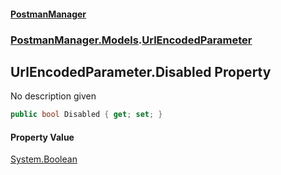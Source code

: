 #### [PostmanManager](PostmanManager.md 'PostmanManager')
### [PostmanManager.Models](PostmanManager.md#PostmanManager.Models 'PostmanManager.Models').[UrlEncodedParameter](PostmanManager.md#PostmanManager.Models.UrlEncodedParameter 'PostmanManager.Models.UrlEncodedParameter')

## UrlEncodedParameter.Disabled Property

No description given

```csharp
public bool Disabled { get; set; }
```

#### Property Value
[System.Boolean](https://docs.microsoft.com/en-us/dotnet/api/System.Boolean 'System.Boolean')